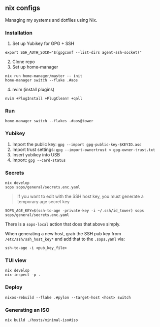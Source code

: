 ## nix configs

Managing my systems and dotfiles using Nix.

### Installation

1. Set up Yubikey for GPG + SSH
```
export SSH_AUTH_SOCK="$(gpgconf --list-dirs agent-ssh-socket)"
```
2. Clone repo
3. Set up home-manager
```
nix run home-manager/master -- init
home-manager switch --flake .#aos
```
4. nvim (install plugins)
```
nvim +PlugInstall +PlugClean! +qall
```

### Run

```
home-manager switch --flakes .#aos@tower
```

### Yubikey

1. Import the public key: `gpg --import gpg-public-key-$KEYID.asc`
2. Import trust settings: `gpg --import-ownertrust < gpg-owner-trust.txt`
3. Insert yubikey into USB
4. Import: `gpg --card-status`

### Secrets

```
nix develop
sops sops/general/secrets.enc.yaml
```

> If you want to edit with the SSH host key, you must generate a temporary age secret key
```
SOPS_AGE_KEY=$(ssh-to-age -private-key -i ~/.ssh/id_tower) sops sops/general/secrets.enc.yaml
```

There is a `sops-local` action that does that above simply.

When generating a new host, grab the SSH pub key from `/etc/ssh/ssh_host_key*` and add that to the `.sops.yaml` via:
```
ssh-to-age -i <pub_key_file>
```

### TUI view

```
nix develop
nix-inspect -p .
```

### Deploy

```
nixos-rebuild --flake .#pylon --target-host <host> switch
```

### Generating an ISO

```
nix build ./hosts/minimal-iso#iso
```
